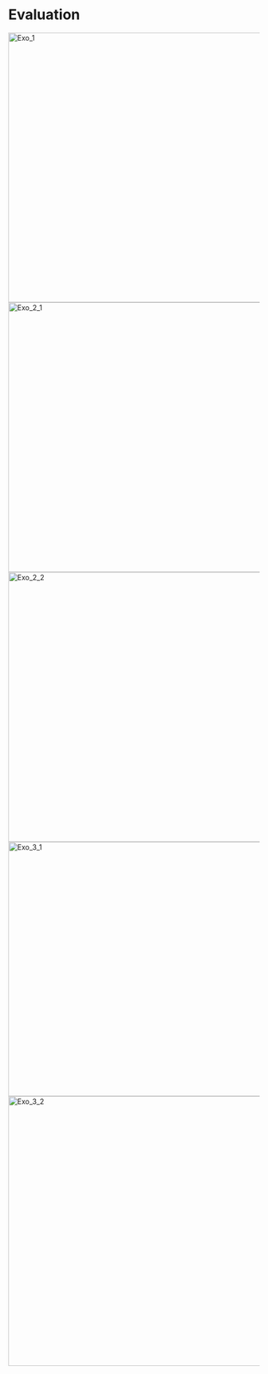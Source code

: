# Evaluation
<img width="960" height="540" alt="Exo_1" src="https://github.com/user-attachments/assets/8a76016f-2dec-426e-9a44-9a4d3e9a4c25" />
<img width="960" height="540" alt="Exo_2_1" src="https://github.com/user-attachments/assets/02528929-a002-4a8a-8299-a02af3b061d9" />
<img width="960" height="540" alt="Exo_2_2" src="https://github.com/user-attachments/assets/4e94dc92-a618-4b2d-96a3-1b5ecea21ad7" />
<img width="960" height="509" alt="Exo_3_1" src="https://github.com/user-attachments/assets/1fc25b33-23b7-48ab-8ec4-d66c923c618a" />
<img width="960" height="540" alt="Exo_3_2" src="https://github.com/user-attachments/assets/ede8464a-48ac-47e6-942b-973a0adc2f0c" />
